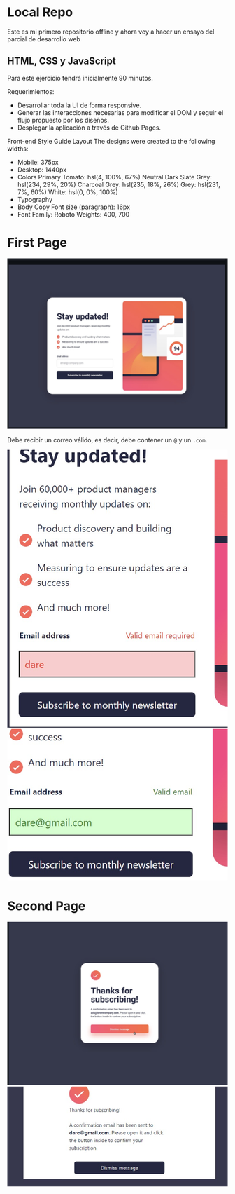 # Local Repo
Este es mi primero repositorio offline y ahora voy a hacer un ensayo del parcial de desarrollo web

## HTML, CSS y JavaScript
Para este ejercicio tendrá inicialmente 90 minutos.

Requerimientos:

- Desarrollar toda la UI de forma responsive.
- Generar las interacciones necesarias para modificar el DOM y seguir el flujo propuesto por los diseños.
- Desplegar la aplicación a través de Github Pages.

Front-end Style Guide
Layout
The designs were created to the following widths:

- Mobile: 375px
- Desktop: 1440px
- Colors
Primary
Tomato: hsl(4, 100%, 67%)
Neutral
Dark Slate Grey: hsl(234, 29%, 20%)
Charcoal Grey: hsl(235, 18%, 26%)
Grey: hsl(231, 7%, 60%)
White: hsl(0, 0%, 100%)
- Typography
- Body Copy
Font size (paragraph): 16px
- Font
Family: Roboto
Weights: 400, 700

# First Page
![alt text](<Images/Imagen de WhatsApp 2024-08-24 a las 18.42.40_c1fa70b6.jpg>)

Debe recibir un correo válido, es decir, debe contener un `@` y un `.com`.

![alt text](<Images/Imagen de WhatsApp 2024-08-24 a las 18.44.01_3a0659ca.jpg>)
![alt text](<Images/Imagen de WhatsApp 2024-08-24 a las 18.44.32_50373a07.jpg>)
# Second Page
![alt text](<Images/Imagen de WhatsApp 2024-08-24 a las 18.42.53_a67d9cbc.jpg>)
![alt text](<Images/Imagen de WhatsApp 2024-08-24 a las 18.45.37_2d6e8bfb.jpg>)

